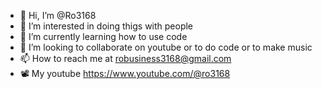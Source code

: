 - 👋 Hi, I’m @Ro3168
- 👀 I’m interested in doing thigs with people
- 🌱 I’m currently learning how to use code
- 💞️ I’m looking to collaborate on youtube or to do code or to make music
- 📫 How to reach me at robusiness3168@gmail.com
- 📽️ My youtube https://www.youtube.com/@ro3168
